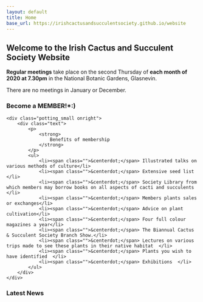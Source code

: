 ```yaml
---
layout: default
title: Home
base_url: https://irishcactusandsucculentsociety.github.io/website
---
```

<section class="clearfix index">
    <div id="index_banner">
    </div>
    <h2 class="index_header">
        Welcome to the Irish Cactus and Succulent Society Website
    </h2>
</section>

<!-- Calendar -->
<section class="newproducts clearfix">
    <div class="container">
        <p class="center">
            <strong>Regular meetings</strong> take place on the second Thursday of <strong>each month of 2020 at 7.30pm</strong>  in the National Botanic Gardens, Glasnevin.
        </p>
        <p class="center">
            There are no meetings in January or December.
        </p>
        <!-- Slide2 -->
        <div class="wrap-slick2">
            <div class="slick2">
            </div>
        </div>
    </div>
</section>

<!-- potting party -->
<section id="" class="potting clearfix">
    <div class="potting_small onleft">
        <div class="text">
            <h3>
                Become a MEMBER!*:)
            </h3>
        </div>
    </div>

    <div class="potting_small onright">
        <div class="text">
            <p>
                <strong>
                    Benefits of membership
                </strong>
            </p>
            <ul>
                <li><span class="">&centerdot;</span> Illustrated talks on various methods of culture</li>
                <li><span class="">&centerdot;</span> Extensive seed list  </li>
                <li><span class="">&centerdot;</span> Society Library from which members may borrow books on all aspects of cacti and succulents </li>
                <li><span class="">&centerdot;</span> Members plants sales or exchanges</li>
                <li><span class="">&centerdot;</span> Advice on plant cultivation</li>
                <li><span class="">&centerdot;</span> Four full colour magazines a year</li>
                <li><span class="">&centerdot;</span> The Biannual Cactus & Succulent Society Branch Show.</li>
                <li><span class="">&centerdot;</span> Lectures on various trips made to see these plants in their native habitat  </li>
                <li><span class="">&centerdot;</span> Plants you wish to have identified  </li>
                <li><span class="">&centerdot;</span> Exhibitions  </li>
            </ul>
        </div>
    </div>
</section>

<section class="stories clearfix">
    <div class="container">
        <h3 class="center">
            Latest News
        </h3>
        <!-- blog post -->
    </div>
</section>

